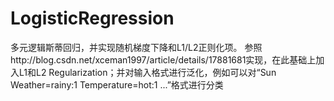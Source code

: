 # LogisticRegression
多元逻辑斯蒂回归，并实现随机梯度下降和L1/L2正则化项。
参照http://blog.csdn.net/xceman1997/article/details/17881681实现，在此基础上加入L1和L2 Regularization；并对输入格式进行泛化，例如可以对“Sun Weather=rainy:1 Temperature=hot:1 ...”格式进行分类

